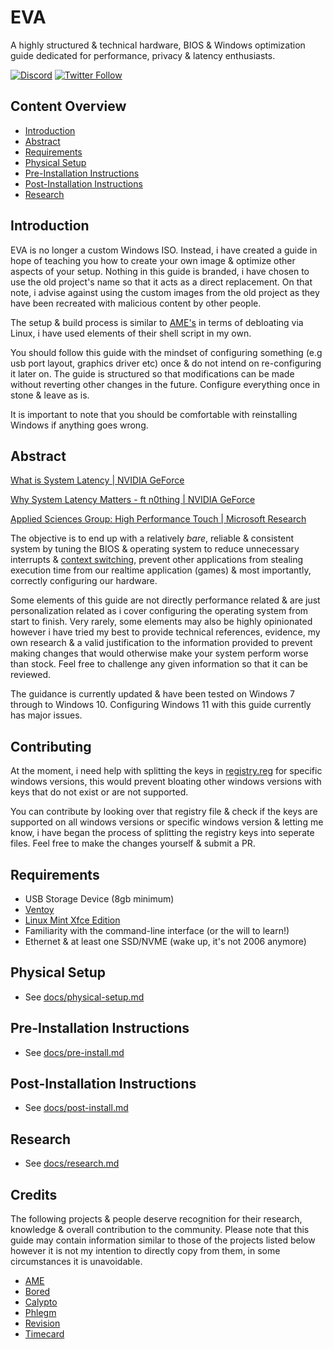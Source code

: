 # EVA

A highly structured & technical hardware, BIOS & Windows optimization guide dedicated for performance, privacy & latency enthusiasts.

[![Discord](https://discord.com/api/guilds/994887453599076422/widget.png?style=shield)](https://discord.gg/yrAnChXXZw) [![Twitter Follow](https://img.shields.io/twitter/follow/amitxv?label=Follow%20me%20for%20updates%21&style=social)](https://twitter.com/amitxv)

## Content Overview

- [Introduction](#introduction)
- [Abstract](#abstract)
- [Requirements](#requirements)
- [Physical Setup](#physical-setup)
- [Pre-Installation Instructions](#pre-installation-instructions)
- [Post-Installation Instructions](#post-installation-instructions)
- [Research](#research)

## Introduction

EVA is no longer a custom Windows ISO. Instead, i have created a guide in hope of teaching you how to create your own image & optimize other aspects of your setup. Nothing in this guide is branded, i have chosen to use the old project's name so that it acts as a direct replacement. On that note, i advise against using the custom images from the old project as they have been recreated with malicious content by other people.

The setup & build process is similar to [AME's](https://ameliorated.info) in terms of debloating via Linux, i have used elements of their shell script in my own.

You should follow this guide with the mindset of configuring something (e.g usb port layout, graphics driver etc) once & do not intend on re-configuring it later on. The guide is structured so that modifications can be made without reverting other changes in the future. Configure everything once in stone & leave as is. 

It is important to note that you should be comfortable with reinstalling Windows if anything goes wrong.

## Abstract

[What is System Latency | NVIDIA GeForce](https://www.youtube.com/watch?v=h69JR51pZbU)

[Why System Latency Matters - ft n0thing | NVIDIA GeForce](https://www.youtube.com/watch?v=muvToLXJSks)

[Applied Sciences Group: High Performance Touch | Microsoft Research](https://youtu.be/vOvQCPLkPt4?t=51)

The objective is to end up with a relatively *bare*, reliable & consistent system by tuning the BIOS & operating system to reduce unnecessary interrupts & [context switching](https://en.wikipedia.org/wiki/Context_switch), prevent other applications from stealing execution time from our realtime application (games) & most importantly, correctly configuring our hardware.

Some elements of this guide are not directly performance related & are just personalization related as i cover configuring the operating system from start to finish. Very rarely, some elements may also be highly opinionated however i have tried my best to provide technical references, evidence, my own research & a valid justification to the information provided to prevent making changes that would otherwise make your system perform worse than stock. Feel free to challenge any given information so that it can be reviewed.

The guidance is currently updated & have been tested on Windows 7 through to Windows 10. Configuring Windows 11 with this guide currently has major issues. 

## Contributing

At the moment, i need help with splitting the keys in [registry.reg](./prerequisites/scripts/registry/registry.reg) for specific windows versions, this would prevent bloating other windows versions with keys that do not exist or are not supported.

You can contribute by looking over that registry file & check if the keys are supported on all windows versions or specific windows version & letting me know, i have began the process of splitting the registry keys into seperate files. Feel free to make the changes yourself & submit a PR.

## Requirements

- USB Storage Device (8gb minimum)
- [Ventoy](https://github.com/ventoy/Ventoy/releases)
- [Linux Mint Xfce Edition](https://linuxmint.com/edition.php?id=294)
- Familiarity with the command-line interface (or the will to learn!)
- Ethernet & at least one SSD/NVME (wake up, it's not 2006 anymore)

## Physical Setup

- See [docs/physical-setup.md](./docs/physical-setup.md)

## Pre-Installation Instructions

- See [docs/pre-install.md](./docs/pre-install.md)

## Post-Installation Instructions

- See [docs/post-install.md](./docs/post-install.md)

## Research

- See [docs/research.md](./docs/research.md)

## Credits

The following projects & people deserve recognition for their research, knowledge & overall contribution to the community. Please note that this guide may contain information similar to those of the projects listed below however it is not my intention to directly copy from them, in some circumstances it is unavoidable.

- [AME](https://ameliorated.info/)
- [Bored](https://github.com/BoringBoredom/PC-Optimization-Hub)
- [Calypto](https://docs.google.com/document/d/1c2-lUJq74wuYK1WrA_bIvgb89dUN0sj8-hO3vqmrau4/edit)
- [Phlegm](https://twitter.com/getggos)
- [Revision](https://sites.google.com/view/meetrevision)
- [Timecard](https://github.com/djdallmann/GamingPCSetup/)
